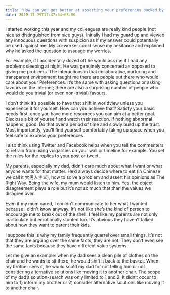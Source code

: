 ```yaml
---
title: "How can you get better at asserting your preferences backed by feelings?"
date: 2020-11-29T17:47:34+08:00
---
```

I started working this year and my colleagues are really kind people (not nice as distinguished from nice guys). Initially I had my guard up and viewed any innocuous questions with suspicion as if my answer could potentially be used against me. My co-worker could sense my hesitance and explained why he asked the question to assuage my worries. 

For example, if I accidentally dozed off he would ask me if I had any problems sleeping at night. He was genuinely concerned as opposed to giving me problems. The interactions in that collaborative, nurturing and transparent environment taught me there are people out there who would care about your Preferences. It’s the same with asking questions or asking favours on the Internet; there are also a surprising number of people who would do you trivial (or even non-trivial) favours. 

I don’t think it’s possible to have that shift in worldview unless you experience it for yourself. How can you achieve that? Satisfy your basic needs first, once you have more resources you can aim at a better goal. Disclose a bit of yourself and watch their reaction. If nothing abnormal happens, good. Do that over a period of time and slowly build up the trust. Most importantly, you’ll find yourself comfortably taking up space when you feel safe to express your preferences 

I also think using Twitter and Facebook helps when you tell the commenters to refrain from using vulgarities on your wall or timeline for example. You set the rules for the replies to your post or tweet. 

My parents, especially my dad, didn't care much about what *I* want or what anyone wants for that matter. He’d always decide where to eat (in Chinese we call it 大男人主义), how to solve a problem and assert his opinions as The Right Way. Being the wife, my mum would listen to him. Yes, the object disagreement plays a role but it’s not so much that than the values we disagree over. 

Even if my mum cared, I couldn't communicate to her what I wanted because I didn't know anyway. It’s not like she’s the kind of person to encourage me to break out of the shell. I feel like my parents are not only inarticulate but emotionally stunted too. It’s obvious they haven’t talked about how they want to parent their kids.

I suppose this is why my family frequently quarrel over small things. It’s not that they are arguing over the same facts, they are not. They don’t even see the same facts because they have different value systems. 

Let me give an example: when my dad sees a clean pile of clothes on the chair and he wants to sit there, he would shift it back to the basket. When my brother sees it, he would scold my dad for not telling him or not considering alternative solutions like moving it to another chair. The scope of my dad’s solution-search was only limited to 1 and 2. It didn’t occur to him to 1) inform my brother or 2) consider alternative solutions like moving it to another chair. 
